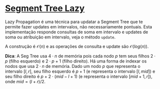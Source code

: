 # [Segment Tree Lazy](seg_tree_lazy.cpp)

Lazy Propagation é uma técnica para updatar a Segment Tree que te permite fazer updates em intervalos, não necessariamente pontuais. Esta implementação responde consultas de soma em intervalo e updates de soma ou atribuição em intervalo, veja o método `update`.

A construção é $\mathcal{O}(n)$ e as operações de consulta e update são $\mathcal{O}(log(n))$.

**Dica**: A Seg Tree usa $4 \cdot n$ de memória pois cada nodo $p$ tem seus filhos $2 \cdot p$ (filho esquerdo) e $2 \cdot p + 1$ (filho direito). Há uma forma de indexar os nodos que usa $2 \cdot n$ de memória. Dado um nodo $p$ que representa o intervalo $[l, r]$, seu filho esquerdo é $p+1$ (e representa o intervalo $[l, mid]$) e seu filho direito é $p+2 \cdot (mid-l+1)$ (e representa o intervalo $[mid+1, r]$), onde $mid = (l+r)/2$.